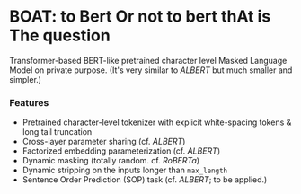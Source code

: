 # BOAT: to Bert Or not to bert thAt is The question
Transformer-based BERT-like pretrained character level Masked Language Model on private purpose.
(It's very similar to *ALBERT* but much smaller and simpler.)

### Features
- Pretrained character-level tokenizer with explicit white-spacing tokens & long tail truncation
- Cross-layer parameter sharing (cf. *ALBERT*)
- Factorized embedding parameterization (cf. *ALBERT*)
- Dynamic masking (totally random. cf. *RoBERTa*)
- Dynamic stripping on the inputs longer than `max_length`
- Sentence Order Prediction (SOP) task (cf. *ALBERT*; to be applied.)